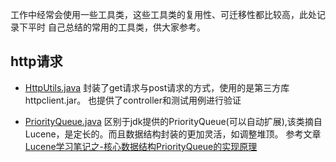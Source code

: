 工作中经常会使用一些工具类，这些工具类的复用性、可迁移性都比较高，此处记录下平时
自己总结的常用的工具类，供大家参考。

## http请求
- [HttpUtils.java](https://github.com/gsonkeno/util-training/blob/master/src/main/java/com/gsonkeno/utiltraining/utils/HttpUtils.java)
封装了get请求与post请求的方式，使用的是第三方库httpclient.jar。
也提供了controller和测试用例进行验证

- [PriorityQueue.java](https://github.com/gsonkeno/util-training/blob/master/src/main/java/com/gsonkeno/utiltraining/utils/PriorityQueue.java)
区别于jdk提供的PriorityQueue(可以自动扩展),该类摘自Lucene，是定长的。而且数据结构封装的更加灵活，如调整堆顶。
参考文章[Lucene学习笔记之-核心数据结构PriorityQueue的实现原理](http://blog.51cto.com/sbp810050504/2339466)